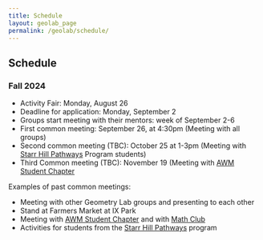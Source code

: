 ```yaml
---
title: Schedule 
layout: geolab_page
permalink: /geolab/schedule/
---
```


<h2 class="mb-3">Schedule</h2>

### Fall 2024

<ul>
<li>Activity Fair: Monday, August 26</li>
<li>Deadline for application: Monday, September 2</li>
<li>Groups start meeting with their mentors: week of September 2-6</li>
<li>First common meeting: September 26, at 4:30pm (Meeting with all groups)</li>
<li>Second common meeting (TBC): October 25 at 1-3pm (Meeting with <a href="https://www.virginiaequitycenter.org/starr-hill-pathways">Starr Hill Pathways</a> Program students)</li>
<li>Third Common meeting (TBC): November 19 (Meeting with <a href="{{site.url}}/awm/">AWM Student Chapter</a>
</ul>

Examples of past common meetings:

<ul>
<li>Meeting with other Geometry Lab groups and presenting to each other</li>
<li>Stand at Farmers Market at IX Park</li>
<li>Meeting with <a href="{{site.url}}/awm/">AWM Student Chapter</a> and with <a href="{{site.url}}/undergraduate/mathclub_redirect/">Math Club</a></li>
<li>Activities for students from the <a href="https://www.virginiaequitycenter.org/starr-hill-pathways">Starr Hill Pathways</a> program</li>
</ul>
